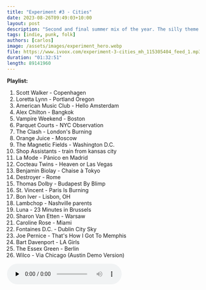 ```yaml
---
title: "Experiment #3 - Cities"
date: 2023-08-26T09:49:03+10:00
layout: post
description: "Second and final summer mix of the year. The silly theme is songs with city names, and it's a fearless (maybe reckless) playlist with tracks from Scott Walker, The Clash, Thomas Dolby and others. Cheaper than renting an Airbnb!"
tags: [indie, punk, folk]
authors: [carlos]
image: /assets/images/experiment_hero.webp
file: https://www.ivoox.com/experiment-3-cities_mh_115305404_feed_1.mp3
duration: "01:32:51"
length: 89141960
---
```


**Playlist:**

1.	Scott Walker - Copenhagen
2.	Loretta Lynn - Portland Oregon
3.	American Music Club	- Hello Amsterdam
4.	Alex Chilton - Bangkok
5.	Vampire Weekend - Boston
6.	Parquet Courts - NYC Observation
7.	The Clash - London's Burning
8.	Orange Juice - Moscow
9.	The Magnetic Fields - Washington D.C.
10.	Shop Assistants - train from kansas city
11.	La Mode	- Pánico en Madrid
12.	Cocteau Twins - Heaven or Las Vegas
13.	Benjamin Biolay - Chaise à Tokyo
14.	Destroyer - Rome
15.	Thomas Dolby - Budapest By Blimp
16.	St. Vincent - Paris Is Burning
17.	Bon Iver - Lisbon, OH
18.	Lambchop - Nashville parents
19.	Luna - 23 Minutes in Brussels
20.	Sharon Van Etten - Warsaw
21.	Caroline Rose - Miami
22.	Fontaines D.C. - Dublin City Sky
23.	Joe Pernice - That's How I Got To Memphis
24.	Bart Davenport - LA Girls
25.	The Essex Green - Berlin
26.	Wilco - Via Chicago (Austin Demo Version)

<audio controls preload="none">
  <source src="https://www.ivoox.com/experiment-3-cities_mh_115305404_feed_1.mp3" type="audio/mpeg">
Your browser does not support the audio element.
</audio>
